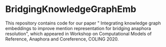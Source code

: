 # BridgingKnowledgeGraphEmb
This repository contains code for our paper " Integrating knowledge graph embeddings to improve mention representation for bridging anaphora resolution", which appeared in Workshop on Computational Models of Reference, Anaphora and Coreference, COLING 2020.
